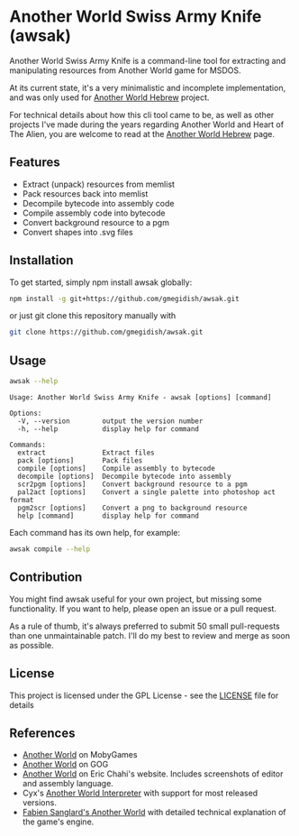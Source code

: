 # Another World Swiss Army Knife (awsak)

Another World Swiss Army Knife is a command-line tool for extracting and manipulating resources from Another World game for MSDOS.

At its current state, it's a very minimalistic and incomplete implementation, and was only used for [Another World Hebrew](https://github.com/gmegidish/another-world-hebrew) project.

For technical details about how this cli tool came to be, as well as other projects I've made during the years regarding Another World and Heart of The Alien, you are welcome to read at the [Another World Hebrew](https://github.com/gmegidish/another-world-hebrew) page. 

## Features

- Extract (unpack) resources from memlist
- Pack resources back into memlist
- Decompile bytecode into assembly code
- Compile assembly code into bytecode
- Convert background resource to a pgm
- Convert shapes into .svg files

## Installation

To get started, simply npm install awsak globally:

```bash
npm install -g git+https://github.com/gmegidish/awsak.git
```

or just git clone this repository manually with
```bash
git clone https://github.com/gmegidish/awsak.git
```

## Usage

```bash
awsak --help
```

```text
Usage: Another World Swiss Army Knife - awsak [options] [command]

Options:
  -V, --version        output the version number
  -h, --help           display help for command

Commands:
  extract              Extract files
  pack [options]       Pack files
  compile [options]    Compile assembly to bytecode
  decompile [options]  Decompile bytecode into assembly
  scr2pgm [options]    Convert background resource to a pgm
  pal2act [options]    Convert a single palette into photoshop act format
  pgm2scr [options]    Convert a png to background resource
  help [command]       display help for command
```

Each command has its own help, for example:
```bash
awsak compile --help
```

## Contribution

You might find awsak useful for your own project, but missing some functionality. If you want to help, please open an issue or a pull request. 

As a rule of thumb, it's always preferred to submit 50 small pull-requests than one unmaintainable patch. I'll do my best to review and merge as soon as possible.

## License

This project is licensed under the GPL License - see the [LICENSE](LICENSE) file for details

## References

* [Another World](https://www.mobygames.com/game/564/out-of-this-world/) on MobyGames
* [Another World](https://www.gog.com/en/game/another_world_20th_anniversary_edition) on GOG
* [Another World](https://anotherworld.fr/another_world.htm) on Eric Chahi's website. Includes screenshots of editor and assembly language.
* Cyx's [Another World Interpreter](https://github.com/cyxx/rawgl) with support for most released versions.
* [Fabien Sanglard's Another World](https://fabiensanglard.net/another_world_polygons/index.html) with detailed technical explanation of the game's engine.
